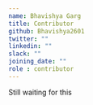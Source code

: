 ```yaml
---
name: Bhavishya Garg
title: Contributor
github: Bhavishya2601
twitter: ""
linkedin: ""
slack: ""
joining_date: ""
role : contributor
---
```


Still waiting for this
